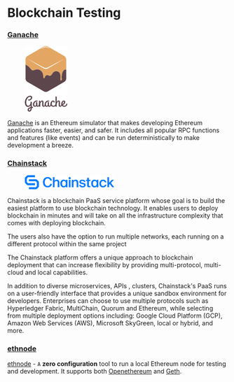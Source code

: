 # Blockchain Testing

### [Ganache](https://github.com/trufflesuite/ganache)&#x20;

<figure><img src="../../.gitbook/assets/image (42).png" alt=""><figcaption></figcaption></figure>

[Ganache](https://github.com/trufflesuite/ganache) is an Ethereum simulator that makes developing Ethereum applications faster, easier, and safer. It includes all popular RPC functions and features (like events) and can be run deterministically to make development a breeze.

### [Chainstack](https://chainstack.com/)

<figure><img src="../../.gitbook/assets/image (43).png" alt=""><figcaption></figcaption></figure>

Chainstack is a blockchain PaaS service platform whose goal is to build the easiest platform to use blockchain technology. It enables users to deploy blockchain in minutes and will take on all the infrastructure complexity that comes with deploying blockchain.&#x20;

The users also have the option to run multiple networks, each running on a different protocol within the same project

The Chainstack platform offers a unique approach to blockchain deployment that can increase flexibility by providing multi-protocol, multi-cloud and local capabilities.&#x20;

In addition to diverse microservices, APIs , clusters, Chainstack's PaaS runs on a user-friendly interface that provides a unique sandbox environment for developers. Enterprises can choose to use multiple protocols such as Hyperledger Fabric, MultiChain, Quorum and Ethereum, while selecting from multiple deployment options including: Google Cloud Platform (GCP), Amazon Web Services (AWS), Microsoft SkyGreen, local or hybrid, and more.

### [ethnode](https://github.com/vrde/ethnode)

[ethnode](https://github.com/vrde/ethnode) - `A` **zero configuration** tool to run a local Ethereum node for testing and development. It supports both [Openethereum](https://github.com/openethereum/openethereum) and [Geth](https://github.com/ethereum/go-ethereum).

